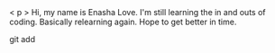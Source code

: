 <meta charset="UTF-8">
<meta name="viewport" content="width=device-width, initial-scale=1.0">
<title>E'nasha's Html Assignment</title>
<link rel="stylesheet" href="https://cdnjs.cloudflare.com/ajax/libs/normalize/8.0.1/normalize.min.css">
< p > Hi, my name is Enasha Love. I'm still learning the in and outs of coding. Basically relearning again. Hope to get better in time. 

 
</p>
git add <gh repo clone Elove98/Assignments>
    
